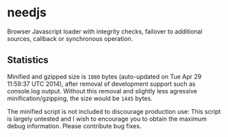 needjs
======

Browser Javascript loader with integrity checks, failover to additional sources, callback or synchronous operation.

Statistics
------

Minified and gzipped size is `1080` bytes (auto-updated on Tue Apr 29 11:59:37 UTC 2014), after removal of development support such as console.log output. Without this removal and slightly less agressive minification/gzipping, the size would be `1445` bytes.

The minified script is not included to discourage production use: This script is largely untested and I wish to encourage you to obtain the maximum debug information. Please contribute bug fixes.

